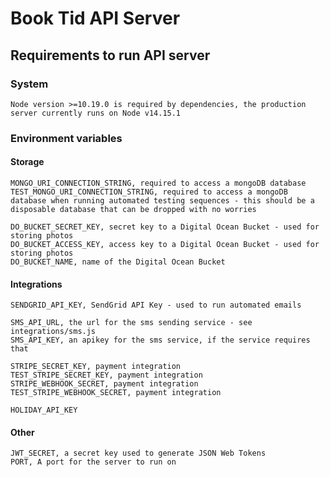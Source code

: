 # Book Tid API Server

## Requirements to run API server

### System
    Node version >=10.19.0 is required by dependencies, the production server currently runs on Node v14.15.1

### Environment variables

#### Storage
    MONGO_URI_CONNECTION_STRING, required to access a mongoDB database
    TEST_MONGO_URI_CONNECTION_STRING, required to access a mongoDB database when running automated testing sequences - this should be a disposable database that can be dropped with no worries

    DO_BUCKET_SECRET_KEY, secret key to a Digital Ocean Bucket - used for storing photos
    DO_BUCKET_ACCESS_KEY, access key to a Digital Ocean Bucket - used for storing photos
    DO_BUCKET_NAME, name of the Digital Ocean Bucket

    

#### Integrations
    SENDGRID_API_KEY, SendGrid API Key - used to run automated emails

    SMS_API_URL, the url for the sms sending service - see integrations/sms.js
    SMS_API_KEY, an apikey for the sms service, if the service requires that

    STRIPE_SECRET_KEY, payment integration
    TEST_STRIPE_SECRET_KEY, payment integration
    STRIPE_WEBHOOK_SECRET, payment integration
    TEST_STRIPE_WEBHOOK_SECRET, payment integration

    HOLIDAY_API_KEY

#### Other
    JWT_SECRET, a secret key used to generate JSON Web Tokens
    PORT, A port for the server to run on


    